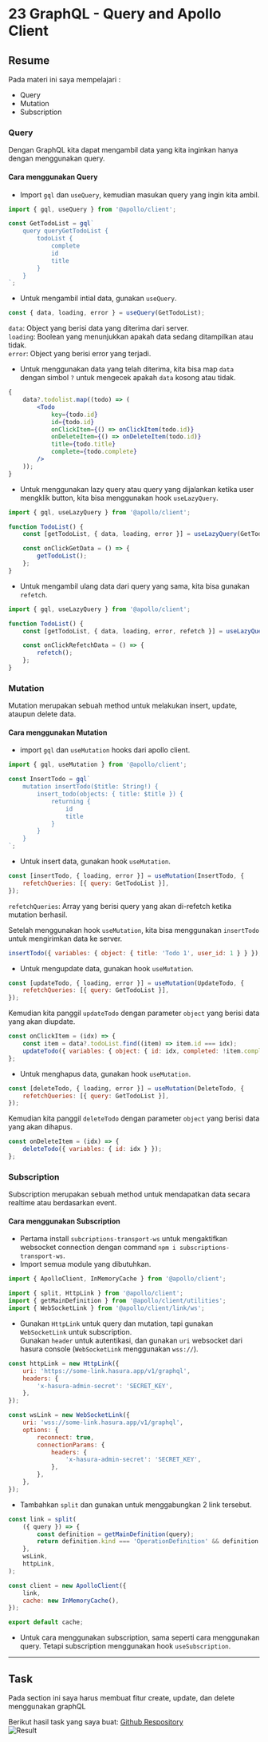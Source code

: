 # 23 GraphQL - Query and Apollo Client

## Resume

Pada materi ini saya mempelajari :

-   Query
-   Mutation
-   Subscription

### Query

Dengan GraphQL kita dapat mengambil data yang kita inginkan hanya dengan menggunakan query.

#### Cara menggunakan Query

-   Import `gql` dan `useQuery`, kemudian masukan query yang ingin kita ambil.

```jsx
import { gql, useQuery } from '@apollo/client';

const GetTodoList = gql`
	query queryGetTodoList {
		todoList {
			complete
			id
			title
		}
	}
`;
```

-   Untuk mengambil intial data, gunakan `useQuery`.

```jsx
const { data, loading, error } = useQuery(GetTodoList);
```

`data`: Object yang berisi data yang diterima dari server.  
`loading`: Boolean yang menunjukkan apakah data sedang ditampilkan atau tidak.  
`error`: Object yang berisi error yang terjadi.

-   Untuk menggunakan data yang telah diterima, kita bisa map `data` dengan simbol `?` untuk mengecek apakah `data` kosong atau tidak.

```jsx
{
	data?.todolist.map((todo) => (
		<Todo
			key={todo.id}
			id={todo.id}
			onClickItem={() => onClickItem(todo.id)}
			onDeleteItem={() => onDeleteItem(todo.id)}
			title={todo.title}
			complete={todo.complete}
		/>
	));
}
```

-   Untuk menggunakan lazy query atau query yang dijalankan ketika user mengklik button, kita bisa menggunakan hook `useLazyQuery`.

```jsx
import { gql, useLazyQuery } from '@apollo/client';

function TodoList() {
	const [getTodoList, { data, loading, error }] = useLazyQuery(GetTodoList);

	const onClickGetData = () => {
		getTodoList();
	};
}
```

-   Untuk mengambil ulang data dari query yang sama, kita bisa gunakan `refetch`.

```jsx
import { gql, useLazyQuery } from '@apollo/client';

function TodoList() {
	const [getTodoList, { data, loading, error, refetch }] = useLazyQuery(GetTodoList);

	const onClickRefetchData = () => {
		refetch();
	};
}
```

### Mutation

Mutation merupakan sebuah method untuk melakukan insert, update, ataupun delete data.

#### Cara menggunakan Mutation

-   import `gql` dan `useMutation` hooks dari apollo client.

```jsx
import { gql, useMutation } from '@apollo/client';

const InsertTodo = gql`
	mutation insertTodo($title: String!) {
		insert_todo(objects: { title: $title }) {
			returning {
				id
				title
			}
		}
	}
`;
```

-   Untuk insert data, gunakan hook `useMutation`.

```jsx
const [insertTodo, { loading, error }] = useMutation(InsertTodo, {
	refetchQueries: [{ query: GetTodoList }],
});
```

`refetchQueries`: Array yang berisi query yang akan di-refetch ketika mutation berhasil.

Setelah menggunakan hook `useMutation`, kita bisa menggunakan `insertTodo` untuk mengirimkan data ke server.

```jsx
insertTodo({ variables: { object: { title: 'Todo 1', user_id: 1 } } });
```

-   Untuk mengupdate data, gunakan hook `useMutation`.

```jsx
const [updateTodo, { loading, error }] = useMutation(UpdateTodo, {
	refetchQueries: [{ query: GetTodoList }],
});
```

Kemudian kita panggil `updateTodo` dengan parameter `object` yang berisi data yang akan diupdate.

```jsx
const onClickItem = (idx) => {
	const item = data?.todoList.find((item) => item.id === idx);
	updateTodo({ variables: { object: { id: idx, completed: !item.completed } } });
};
```

-   Untuk menghapus data, gunakan hook `useMutation`.

```jsx
const [deleteTodo, { loading, error }] = useMutation(DeleteTodo, {
	refetchQueries: [{ query: GetTodoList }],
});
```

Kemudian kita panggil `deleteTodo` dengan parameter `object` yang berisi data yang akan dihapus.

```jsx
const onDeleteItem = (idx) => {
	deleteTodo({ variables: { id: idx } });
};
```

### Subscription

Subscription merupakan sebuah method untuk mendapatkan data secara realtime atau berdasarkan event.

#### Cara menggunakan Subscription

-   Pertama install `subcriptions-transport-ws` untuk mengaktifkan websocket connection dengan command `npm i subscriptions-transport-ws`.
-   Import semua module yang dibutuhkan.

```jsx
import { ApolloClient, InMemoryCache } from '@apollo/client';

import { split, HttpLink } from '@apollo/client';
import { getMainDefinition } from '@apollo/client/utilities';
import { WebSocketLink } from '@apollo/client/link/ws';
```

-   Gunakan `HttpLink` untuk query dan mutation, tapi gunakan `WebSocketLink` untuk subscription.  
    Gunakan `header` untuk autentikasi, dan gunakan `uri` websocket dari hasura console (`WebSocketLink` menggunakan `wss://`).

```jsx
const httpLink = new HttpLink({
	uri: 'https://some-link.hasura.app/v1/graphql',
	headers: {
		'x-hasura-admin-secret': 'SECRET_KEY',
	},
});

const wsLink = new WebSocketLink({
	uri: 'wss://some-link.hasura.app/v1/graphql',
	options: {
		reconnect: true,
		connectionParams: {
			headers: {
				'x-hasura-admin-secret': 'SECRET_KEY',
			},
		},
	},
});
```

-   Tambahkan `split` dan gunakan untuk menggabungkan 2 link tersebut.

```jsx
const link = split(
	({ query }) => {
		const definition = getMainDefinition(query);
		return definition.kind === 'OperationDefinition' && definition.operation === 'subscription';
	},
	wsLink,
	httpLink,
);

const client = new ApolloClient({
	link,
	cache: new InMemoryCache(),
});

export default cache;
```

-   Untuk cara menggunakan subscription, sama seperti cara menggunakan query. Tetapi subscription menggunakan hook `useSubscription`.

---

## Task

Pada section ini saya harus membuat fitur create, update, dan delete menggunakan graphQL

Berikut hasil task yang saya buat:
[Github Respository](https://www.github.com/mbaharip/Assignment-GraphQL-Mutation)  
![Result](./screenshots/hasil.png)
